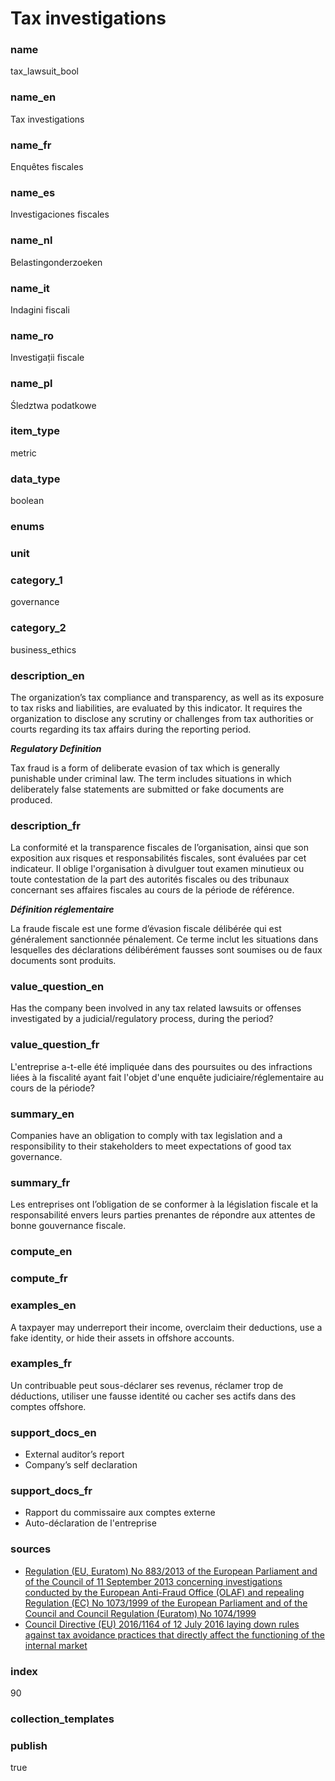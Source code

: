 # Tax investigations

### name

tax_lawsuit_bool

### name_en

Tax investigations

### name_fr

Enquêtes fiscales

### name_es

Investigaciones fiscales

### name_nl

Belastingonderzoeken

### name_it

Indagini fiscali

### name_ro

Investigații fiscale

### name_pl

Śledztwa podatkowe

### item_type

metric

### data_type

boolean

### enums



### unit



### category_1

governance

### category_2

business_ethics

### description_en

The organization’s tax compliance and transparency, as well as its exposure to tax risks and
liabilities, are evaluated by this indicator. It requires the organization to disclose any
scrutiny or challenges from tax authorities or courts regarding its tax affairs during the
reporting period.

***Regulatory Definition***

Tax fraud is a form of deliberate evasion of tax which is generally punishable under criminal law.
The term includes situations in which deliberately false statements are submitted or fake documents
are produced.


### description_fr

La conformité et la transparence fiscales de l’organisation, ainsi que son exposition aux risques
et responsabilités fiscales, sont évaluées par cet indicateur. Il oblige l'organisation à divulguer
tout examen minutieux ou toute contestation de la part des autorités fiscales ou des tribunaux
concernant ses affaires fiscales au cours de la période de référence.

***Définition réglementaire***

La fraude fiscale est une forme d’évasion fiscale délibérée qui est généralement sanctionnée
pénalement. Ce terme inclut les situations dans lesquelles des déclarations délibérément fausses
sont soumises ou de faux documents sont produits.

### value_question_en

Has the company been involved in any tax related lawsuits or offenses
investigated by a judicial/regulatory process, during the period?

### value_question_fr

L'entreprise a-t-elle été impliquée dans des poursuites ou des
infractions liées à la fiscalité ayant fait l'objet d'une enquête judiciaire/réglementaire
au cours de la période?

### summary_en

Companies have an obligation to comply with tax legislation and a responsibility to their
stakeholders to meet expectations of good tax governance.

### summary_fr

Les entreprises ont l’obligation de se conformer à la législation fiscale et la responsabilité
envers leurs parties prenantes de répondre aux attentes de bonne gouvernance fiscale.

### compute_en



### compute_fr



### examples_en

A taxpayer may underreport their income, overclaim their deductions, use a fake identity, or hide
their assets in offshore accounts. 

### examples_fr

Un contribuable peut sous-déclarer ses revenus, réclamer trop de déductions, utiliser une fausse
identité ou cacher ses actifs dans des comptes offshore.

### support_docs_en

- External auditor’s report
- Company’s self declaration

### support_docs_fr

- Rapport du commissaire aux comptes externe
- Auto-déclaration de l'entreprise

### sources

- [Regulation (EU, Euratom) No 883/2013 of the European Parliament and of the Council of 11 September
2013 concerning investigations conducted by the European Anti-Fraud Office (OLAF) and
repealing Regulation (EC) No 1073/1999 of the European Parliament and of the Council
and Council Regulation (Euratom) No 1074/1999](https://eur-lex.europa.eu/legal-content/EN/TXT/?uri=CELEX%3A32013R0883&qid=1655905282215)
- [Council Directive (EU) 2016/1164 of 12 July 2016 laying down rules against tax avoidance
practices that directly affect the functioning of the internal market](https://eur-lex.europa.eu/legal-content/EN/TXT/?uri=celex%3A32016L1164)
 
### index

90

### collection_templates



### publish

true
